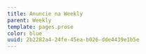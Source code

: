 ```yaml
---
title: Anuncie na Weekly
parent: Weekly
template: pages.prose
color: blue
uuid: 2b2282a4-24fe-45ea-b026-dde4439e1b5e
---
```

